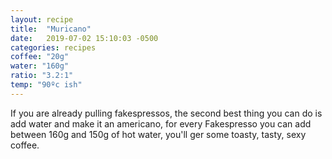 ```yaml
---
layout: recipe
title:  "Muricano"
date:   2019-07-02 15:10:03 -0500
categories: recipes
coffee: "20g"
water: "160g"
ratio: "3.2:1"
temp: "90ºc ish"
---
```


If you are already pulling fakespressos, the second best thing you can do is add water and make it an americano, for every Fakespresso you can add between 160g and 150g of hot water, you'll ger some toasty, tasty, sexy coffee.